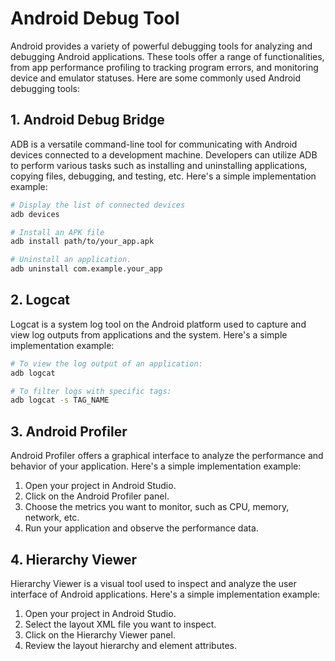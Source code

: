 # Android Debug Tool

Android provides a variety of powerful debugging tools for analyzing and debugging Android applications. These tools offer a range of functionalities, from app performance profiling to tracking program errors, and monitoring device and emulator statuses. Here are some commonly used Android debugging tools:

## 1. Android Debug Bridge
ADB is a versatile command-line tool for communicating with Android devices connected to a development machine. Developers can utilize ADB to perform various tasks such as installing and uninstalling applications, copying files, debugging, and testing, etc. Here's a simple implementation example:
```bash
# Display the list of connected devices
adb devices

# Install an APK file
adb install path/to/your_app.apk

# Uninstall an application.
adb uninstall com.example.your_app
```

## 2. Logcat
Logcat is a system log tool on the Android platform used to capture and view log outputs from applications and the system. Here's a simple implementation example:

```bash
# To view the log output of an application:
adb logcat

# To filter logs with specific tags:
adb logcat -s TAG_NAME
```

## 3. Android Profiler
Android Profiler offers a graphical interface to analyze the performance and behavior of your application. Here's a simple implementation example:


1. Open your project in Android Studio.
2. Click on the Android Profiler panel.
3. Choose the metrics you want to monitor, such as CPU, memory, network, etc.
4. Run your application and observe the performance data.

## 4. Hierarchy Viewer
Hierarchy Viewer is a visual tool used to inspect and analyze the user interface of Android applications. Here's a simple implementation example:

1. Open your project in Android Studio.
2. Select the layout XML file you want to inspect.
3. Click on the Hierarchy Viewer panel.
4. Review the layout hierarchy and element attributes.
